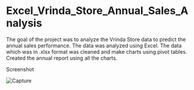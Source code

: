 # Excel_Vrinda_Store_Annual_Sales_Analysis
The goal of the project was to analyze the Vrinda Store data to predict the annual sales performance. The data was analyzed using Excel. The data which was in .xlsx format was cleaned and make charts using pivot tables. Created the annual report using all the charts.


Screenshot



![Capture](https://github.com/Maithri-Hegde/Excel_Vrinda_Store_Annual_Sales_Analysis/assets/81279183/2a5bc0cc-de82-48fa-bb7b-bd03030d43b0)

